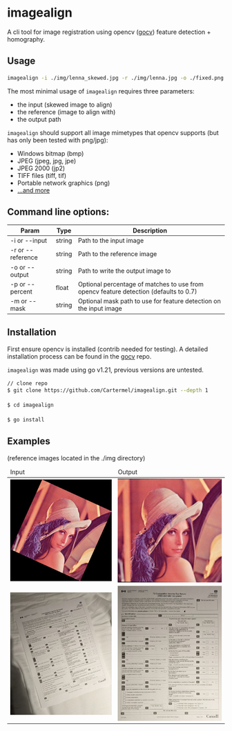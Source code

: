 # imagealign

A cli tool for image registration using opencv ([gocv](https://github.com/hybridgroup/gocv)) feature detection + homography.

## Usage

```bash
imagealign -i ./img/lenna_skewed.jpg -r ./img/lenna.jpg -o ./fixed.png
```

The most minimal usage of `imagealign` requires three parameters:

- the input (skewed image to align)
- the reference (image to align with)
- the output path

`imagealign` should support all image mimetypes that opencv supports (but has only been tested with png/jpg):

- Windows bitmap (bmp)
- JPEG (jpeg, jpg, jpe)
- JPEG 2000 (jp2)
- TIFF files (tiff, tif)
- Portable network graphics (png)
- [...and more](https://docs.opencv.org/4.x/d4/da8/group__imgcodecs.html#ga288b8b3da0892bd651fce07b3bbd3a56)

## Command line options:

| Param             | Type   | Description                                                                           |
| ----------------- | ------ | ------------------------------------------------------------------------------------- |
| -i or --input     | string | Path to the input image                                                               |
| -r or --reference | string | Path to the reference image                                                           |
| -o or --output    | string | Path to write the output image to                                                     |
| -p or --percent   | float  | Optional percentage of matches to use from opencv feature detection (defaults to 0.7) |
| -m or --mask      | string | Optional mask path to use for feature detection on the input image                    |

## Installation

First ensure opencv is installed (contrib needed for testing). A detailed installation process can be found in the [gocv](https://github.com/hybridgroup/gocv#how-to-install) repo.

`imagealign` was made using go v1.21, previous versions are untested.

```bash
// clone repo
$ git clone https://github.com/Cartermel/imagealign.git --depth 1

$ cd imagealign

$ go install
```

## Examples

(reference images located in the ./img directory)

<table>
<thead>
    <tr>
        <td>Input</td>
        <td>Output</td>
    </tr>
</thead>

<tbody>
    <tr>
        <td><img src="./img/lenna_skewed.jpg" width=400px></td>
        <td><img src="./img/examples/lenna_skewed_output_0.7.jpg" width=400px></td>
    </tr>
    <tr>
        <td><img src="./img/ca-t2-input.jpg" width=400px></td>
        <td><img src="./img/examples/ca-t2-output-0.7.jpg" width=400px></td>
    </tr>
</tbody>
</table>
